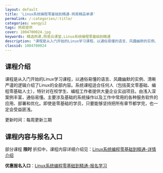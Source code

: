 ```yaml
---
layout: default
title: 'Linux系统编程零基础到精通-网易精品单课'
permalink: /:categories/:title/
categories: wangyi2
tags: 网易提供
cover: 1004700024.jpg
keywords: 精选网课,网易云课堂,Linux系统编程零基础到精通
description: "课程是从入门开始的Linux学习课程，以通俗易懂的语言、风趣幽默的实例、清晰严谨的逻辑介绍了Linux的全部内容。系统课程适合任何人（包括英文零基础、编程零基础人士），特针对在校学生、编程工"
classid: 1004700024
---
```


## 课程介绍

课程是从入门开始的Linux学习课程，以通俗易懂的语言、风趣幽默的实例、清晰严谨的逻辑介绍了Linux的全部内容。系统课程适合任何人（包括英文零基础、编程零基础人士），特针对在校学生、编程工作者提供大量企业实战项目。由浅入深案例丰富，通俗易懂。主要涉及基础的系统操作以及工作中常用的各种服务软件的应用、部署和优化。即使是零基础的学员，只要能够坚持把所有章节都学完，也一定会受益匪浅。

更新时间：每周更新三期

## 课程内容与报名入口

部分课程 **限时** 折扣中，课程内容详细介绍见：[Linux系统编程零基础到精通-详情介绍](https://study.163.com/course/introduction/1004700024.htm?share=1&shareId=1025206652&utm_campaign=share&utm_medium=iphoneShare&utm_source=&utm_u=1025206652)

**优惠报名入口**：[Linux系统编程零基础到精通-报名学习](https://study.163.com/course/introduction/1004700024.htm?share=1&shareId=1025206652&utm_campaign=share&utm_medium=iphoneShare&utm_source=&utm_u=1025206652)

